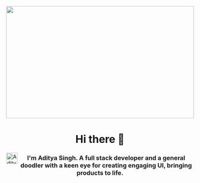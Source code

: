 
<img src="https://freecoursesites.org/wp-content/uploads/2021/03/The-Complete-MERN-Stack-CRUD-Application-with-Source-Code.jpg" height="300" width=100% >

### <h1 align="center">Hi there 👋</h1>
<a href="https://www.linkedin.com/in/aditya-singh-ad69/">
  <img align="left" alt="Aditya's LinkedIN" width="30px" src="https://raw.githubusercontent.com/peterthehan/peterthehan/master/assets/linkedin.svg" />
</a>

<h3 align="center">I'm Aditya Singh. A full stack developer and a general doodler with a keen eye for creating engaging UI, bringing products to life.</h3>

<!--
**Adi-ty/Adi-ty** is a ✨ _special_ ✨ repository because its `README.md` (this file) appears on your GitHub profile.

Here are some ideas to get you started:

- 🔭 I’m currently working on ...
- 🌱 I’m currently learning ...
- 👯 I’m looking to collaborate on ...
- 🤔 I’m looking for help with ...
- 💬 Ask me about ...
- 📫 How to reach me: ...
- 😄 Pronouns: ...
- ⚡ Fun fact: ...
-->
